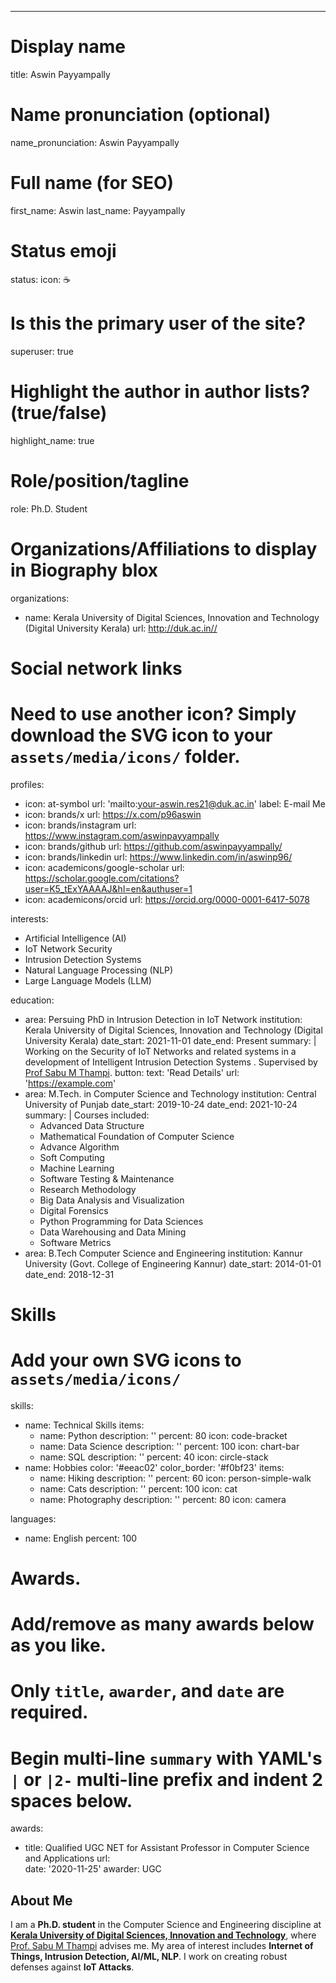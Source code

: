 ---
# Display name
title: Aswin Payyampally

# Name pronunciation (optional)
name_pronunciation: Aswin Payyampally

# Full name (for SEO)
first_name: Aswin
last_name:  Payyampally

# Status emoji
status:
  icon: ☕️

# Is this the primary user of the site?
superuser: true

# Highlight the author in author lists? (true/false)
highlight_name: true

# Role/position/tagline
role: Ph.D. Student

# Organizations/Affiliations to display in Biography blox
organizations:
  - name: Kerala University of Digital Sciences, Innovation and Technology (Digital University Kerala)
    url: http://duk.ac.in//

# Social network links
# Need to use another icon? Simply download the SVG icon to your `assets/media/icons/` folder.
profiles:
  - icon: at-symbol
    url: 'mailto:your-aswin.res21@duk.ac.in'
    label: E-mail Me
  - icon: brands/x
    url: https://x.com/p96aswin
  - icon: brands/instagram
    url: https://www.instagram.com/aswinpayyampally
  - icon: brands/github
    url: https://github.com/aswinpayyampally/
  - icon: brands/linkedin
    url: https://www.linkedin.com/in/aswinp96/
  - icon: academicons/google-scholar
    url: https://scholar.google.com/citations?user=K5_tExYAAAAJ&hl=en&authuser=1
  - icon: academicons/orcid
    url: https://orcid.org/0000-0001-6417-5078

interests:
  - Artificial Intelligence (AI)
  - IoT Network Security
  - Intrusion Detection Systems
  - Natural Language Processing (NLP)
  - Large Language Models (LLM)

education:
  - area: Persuing PhD in Intrusion Detection in IoT Network
    institution: Kerala University of Digital Sciences, Innovation and Technology (Digital University Kerala)
    date_start: 2021-11-01
    date_end: Present
    summary: |
      Working on the Security of IoT Networks and related systems in a development of Intelligent Intrusion Detection Systems . Supervised by [Prof Sabu M Thampi](http://www.sabumthampi.in/). 
    button:
      text: 'Read Details'
      url: 'https://example.com'
  - area: M.Tech. in Computer Science and Technology
    institution: Central University of Punjab
    date_start: 2019-10-24
    date_end: 2021-10-24
    summary: |
      Courses included:
      - Advanced Data Structure
      - Mathematical Foundation of Computer Science
      - Advance Algorithm
      - Soft Computing
      - Machine Learning
      - Software Testing & Maintenance
      - Research Methodology
      - Big Data Analysis and Visualization
      - Digital Forensics
      - Python Programming for Data Sciences
      - Data Warehousing and Data Mining
      - Software Metrics
  - area: B.Tech Computer Science and Engineering
    institution: Kannur University (Govt. College of Engineering Kannur)
    date_start: 2014-01-01
    date_end: 2018-12-31


      
 
# Skills
# Add your own SVG icons to `assets/media/icons/`
skills:
  - name: Technical Skills
    items:
      - name: Python
        description: ''
        percent: 80
        icon: code-bracket
      - name: Data Science
        description: ''
        percent: 100
        icon: chart-bar
      - name: SQL
        description: ''
        percent: 40
        icon: circle-stack
  - name: Hobbies
    color: '#eeac02'
    color_border: '#f0bf23'
    items:
      - name: Hiking
        description: ''
        percent: 60
        icon: person-simple-walk
      - name: Cats
        description: ''
        percent: 100
        icon: cat
      - name: Photography
        description: ''
        percent: 80
        icon: camera

languages:
  - name: English
    percent: 100
 

# Awards.
#   Add/remove as many awards below as you like.
#   Only `title`, `awarder`, and `date` are required.
#   Begin multi-line `summary` with YAML's `|` or `|2-` multi-line prefix and indent 2 spaces below.
awards:
  - title: Qualified UGC NET for Assistant Professor in Computer Science and Applications
    url:  
    date: '2020-11-25'
    awarder: UGC
 
## About Me

I am a **Ph.D. student** in the Computer Science and Engineering discipline at [**Kerala University of Digital Sciences, Innovation and Technology**](https://duk.ac.in/), where [Prof. Sabu M Thampi](http://www.sabumthampi.in/) advises me. My area of interest includes **Internet of Things, Intrusion Detection, AI/ML, NLP**. I work on creating robust defenses against **IoT Attacks**. 
